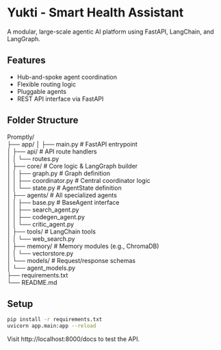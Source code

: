 # Yukti - Smart Health Assistant

A modular, large-scale agentic AI platform using FastAPI, LangChain, and LangGraph.

## Features
- Hub-and-spoke agent coordination
- Flexible routing logic
- Pluggable agents
- REST API interface via FastAPI

## Folder Structure

Promptly/  
├── app/
│   ├── main.py                  # FastAPI entrypoint  
│   ├── api/                     # API route handlers  
│   │   └── routes.py  
│   ├── core/                    # Core logic & LangGraph builder  
│   │   ├── graph.py             # Graph definition  
│   │   ├── coordinator.py       # Central coordinator logic  
│   │   └── state.py             # AgentState definition  
│   ├── agents/                  # All specialized agents  
│   │   ├── base.py              # BaseAgent interface  
│   │   ├── search_agent.py  
│   │   ├── codegen_agent.py  
│   │   └── critic_agent.py  
│   ├── tools/                   # LangChain tools  
│   │   └── web_search.py  
│   ├── memory/                  # Memory modules (e.g., ChromaDB)  
│   │   └── vectorstore.py  
│   └── models/                  # Request/response schemas  
│       └── agent_models.py  
├── requirements.txt  
└── README.md  


## Setup
```bash
pip install -r requirements.txt
uvicorn app.main:app --reload
```

Visit http://localhost:8000/docs to test the API.
